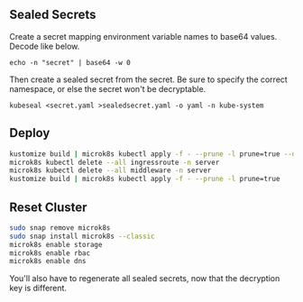 ## Sealed Secrets

Create a secret mapping environment variable names to base64 values. Decode like below.

`echo -n "secret" | base64 -w 0`

Then create a sealed secret from the secret. Be sure to specify the correct namespace, or else the secret won't be decryptable.

`kubeseal <secret.yaml >sealedsecret.yaml -o yaml -n kube-system`

## Deploy

```bash
kustomize build | microk8s kubectl apply -f - --prune -l prune=true --dry-run=client
microk8s kubectl delete --all ingressroute -n server
microk8s kubectl delete --all middleware -n server
kustomize build | microk8s kubectl apply -f - --prune -l prune=true
```

## Reset Cluster

```bash
sudo snap remove microk8s
sudo snap install microk8s --classic
microk8s enable storage
microk8s enable rbac
microk8s enable dns
```

You'll also have to regenerate all sealed secrets, now that the decryption key is different.
